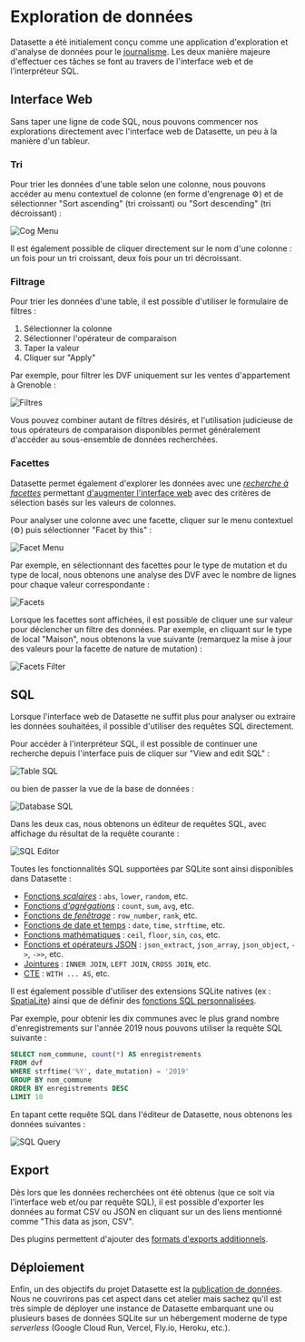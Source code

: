 # Exploration de données

Datasette a été initialement conçu comme une application d'exploration et d'analyse de données pour le [journalisme](https://datasette.io/for/data-journalism). Les deux manière majeure d'effectuer ces tâches se font au travers de l'interface web et de l'interpréteur SQL.

## Interface Web

Sans taper une ligne de code SQL, nous pouvons commencer nos explorations directement avec l'interface web de Datasette, un peu à la manière d'un tableur.

### Tri

Pour trier les données d'une table selon une colonne, nous pouvons accéder au menu contextuel de colonne (en forme d'engrenage ⚙️) et de sélectionner "Sort ascending" (tri croissant) ou "Sort descending" (tri décroissant) :

![Cog Menu](static/datasette_cog_menu.png)

Il est également possible de cliquer directement sur le nom d'une colonne : un fois pour un tri croissant, deux fois pour un tri décroissant.

### Filtrage

Pour trier les données d'une table, il est possible d'utiliser le formulaire de filtres :

1. Sélectionner la colonne
2. Sélectionner l'opérateur de comparaison
3. Taper la valeur
4. Cliquer sur "Apply"

Par exemple, pour filtrer les DVF uniquement sur les ventes d'appartement à Grenoble :

![Filtres](static/datasette_filters.png)

Vous pouvez combiner autant de filtres désirés, et l'utilisation judicieuse de tous opérateurs de comparaison disponibles permet généralement d'accéder au sous-ensemble de données recherchées.

### Facettes

Datasette permet également d'explorer les données avec une [_recherche à facettes_](https://fr.wikipedia.org/wiki/Recherche_%C3%A0_facettes) permettant [d'augmenter l'interface web](https://docs.datasette.io/en/stable/facets.html) avec des critères de sélection basés sur les valeurs de colonnes.

Pour analyser une colonne avec une facette, cliquer sur le menu contextuel (⚙️) puis sélectionner "Facet by this" :

![Facet Menu](static/datasette_menu_facet.png)

Par exemple, en sélectionnant des facettes pour le type de mutation et du type de local, nous obtenons une analyse des DVF avec le nombre de lignes pour chaque valeur correspondante :

![Facets](static/datasette_facets.png)

Lorsque les facettes sont affichées, il est possible de cliquer une sur valeur pour déclencher un filtre des données. Par exemple, en cliquant sur le type de local "Maison", nous obtenons la vue suivante (remarquez la mise à jour des valeurs pour la facette de nature de mutation) :

![Facets Filter](static/datasette_facets_filter.png)

## SQL

Lorsque l'interface web de Datasette ne suffit plus pour analyser ou extraire les données souhaitées, il possible d'utiliser des requêtes SQL directement.

Pour accéder à l'interpréteur SQL, il est possible de continuer une recherche depuis l'interface puis de cliquer sur "View and edit SQL" :

![Table SQL](static/datasette_table_sql.png)

ou bien de passer la vue de la base de données :

![Database SQL](static/datasette_db.png)

Dans les deux cas, nous obtenons un éditeur de requêtes SQL, avec affichage du résultat de la requête courante :

![SQL Editor](static/datasette_sql_editor.png)

Toutes les fonctionnalités SQL supportées par SQLite sont ainsi disponibles dans Datasette :

- [Fonctions _scalaires_](https://www.sqlite.org/lang_corefunc.html) : `abs`, `lower`, `random`, etc.
- [Fonctions _d'agrégations_](https://www.sqlite.org/lang_aggfunc.html) : `count`, `sum`, `avg`, etc.
- [Fonctions de _fenêtrage_](https://www.sqlite.org/windowfunctions.html#biwinfunc) : `row_number`, `rank`, etc.
- [Fonctions de date et temps](https://www.sqlite.org/lang_datefunc.html) : `date`, `time`, `strftime`, etc.
- [Fonctions mathématiques](https://www.sqlite.org/lang_mathfunc.html) : `ceil`, `floor`, `sin`, `cos`, etc.
- [Fonctions et opérateurs JSON](https://www.sqlite.org/json1.html) : `json_extract`, `json_array`, `json_object`, `->`, `->>`, etc.
- [Jointures](https://www.sqlite.org/syntax/join-clause.html) : `INNER JOIN`, `LEFT JOIN`, `CROSS JOIN`, etc.
- [CTE](https://www.sqlite.org/lang_with.html) : `WITH ... AS`, etc.

Il est également possible d'utiliser des extensions SQLite natives (ex : [SpatiaLite](https://docs.datasette.io/en/stable/spatialite.html)) ainsi que de définir des [fonctions SQL personnalisées](https://docs.datasette.io/en/stable/plugin_hooks.html#prepare-connection-conn-database-datasette).

Par exemple, pour obtenir les dix communes avec le plus grand nombre d'enregistrements sur l'année 2019 nous pouvons utiliser la requête SQL suivante :

```sql
SELECT nom_commune, count(*) AS enregistrements
FROM dvf
WHERE strftime('%Y', date_mutation) = '2019'
GROUP BY nom_commune
ORDER BY enregistrements DESC
LIMIT 10
```

En tapant cette requête SQL dans l'éditeur de Datasette, nous obtenons les données suivantes :

![SQL Query](static/datasette_sql_query.png)

## Export

Dès lors que les données recherchées ont été obtenus (que ce soit via l'interface web et/ou par requête SQL), il est possible d'exporter les données au format CSV ou JSON en cliquant sur un des liens mentionné comme "This data as json, CSV".

Des plugins permettent d'ajouter des [formats d'exports additionnels](https://datasette.io/plugins?q=export).

## Déploiement

Enfin, un des objectifs du projet Datasette est la [publication de données](https://datasette.io/for/publishing-data). Nous ne couvrirons pas cet aspect dans cet atelier mais sachez qu'il est très simple de déployer une instance de Datasette embarquant une ou plusieurs bases de données SQLite sur un hébergement moderne de type _serverless_ (Google Cloud Run, Vercel, Fly.io, Heroku, etc.).
